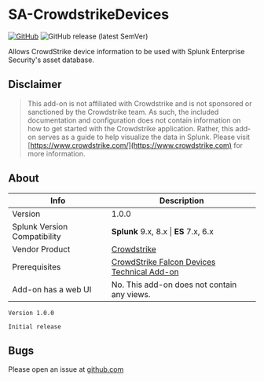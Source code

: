 # SA-CrowdstrikeDevices

[![GitHub](https://img.shields.io/github/license/ZachChristensen28/SA-CrowdstrikeDevices)]()
![GitHub release (latest SemVer)](https://img.shields.io/github/v/release/ZachChristensen28/SA-CrowdstrikeDevices)

Allows CrowdStrike device information to be used with Splunk Enterprise Security's asset database.

## Disclaimer

> This add-on is not affiliated with Crowdstrike and is not sponsored or sanctioned by the Crowdstrike team. As such, the included documentation and configuration does not contain information on how to get started with the Crowdstrike application. Rather, this add-on serves as a guide to help visualize the data in Splunk. Please visit [https://www.crowdstrike.com/](https://www.crowdstrike.com) for more information.

## About

 Info | Description
------|----------
Version | 1.0.0
Splunk Version Compatibility | **Splunk** 9.x, 8.x \| **ES** 7.x, 6.x
Vendor Product | [Crowdstrike](https://www.crowdstrike.com/)
Prerequisites | [CrowdStrike Falcon Devices Technical Add-on](https://splunkbase.splunk.com/app/5570/)
Add-on has a web UI | No. This add-on does not contain any views.

```TEXT
Version 1.0.0

Initial release
```

## Bugs

Please open an issue at [github.com](https://github.com/ZachChristensen28/SA-CrowdstrikeDevices/issues)
